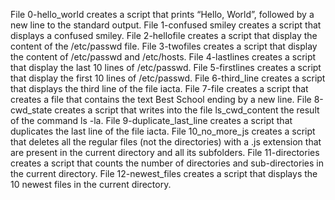 File 0-hello_world creates a script that prints “Hello, World”, followed by a new line to the standard output.
File 1-confused smiley creates a script that displays a confused smiley.
File 2-hellofile creates a script that display the content of the /etc/passwd file.
File 3-twofiles creates a script that display the content of /etc/passwd and /etc/hosts.
File 4-lastlines creates a script that display the last 10 lines of /etc/passwd.
File 5-firstlines creates a script that display the first 10 lines of /etc/passwd.
File 6-third_line creates a script that displays the third line of the file iacta.
File 7-file creates a script that creates a file that contains the text Best School ending by a new line.
File 8-cwd_state creates a script that writes into the file ls_cwd_content the result of the command ls -la.
File 9-duplicate_last_line creates a script that duplicates the last line of the file iacta.
File 10_no_more_js creates a script that deletes all the regular files (not the directories) with a .js extension that are present in the current directory and all its subfolders.
File 11-directories creates a script that counts the number of directories and sub-directories in the current directory.
File 12-newest_files creates a script that displays the 10 newest files in the current directory.
